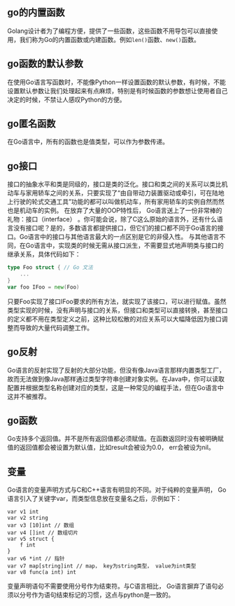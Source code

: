 ## go的内置函数
Golang设计者为了编程方便，提供了一些函数，这些函数不用导包可以直接使用，我们称为Go的内置函数或内建函数。例如`len()`函数、`new()`函数。

## go函数的默认参数
在使用Go语言写函数时，不能像Python一样设置函数的默认参数，有时候，不能设置默认参数让我们处理起来有点麻烦，特别是有时候函数的参数想让使用者自己决定的时候，不禁让人感叹Python的方便。

## go匿名函数
在Go语言中，所有的函数也是值类型，可以作为参数传递。

## go接口
接口的抽象水平和类是同级的，接口是类的泛化。接口和类之间的关系可以类比机动车与家用轿车之间的关系，只要实现了“由自带动力装置驱动或牵引，可在陆地上行驶的轮式交通工具”功能的都可以叫做机动车，所有家用轿车的实例自然而然也是机动车的实例。
在放弃了大量的OOP特性后， Go语言送上了一份非常棒的礼物：接口（interface） 。你可能会说，除了C这么原始的语言外，还有什么语言没有接口呢？是的，多数语言都提供接口，但它们的接口都不同于Go语言的接口。Go语言中的接口与其他语言最大的一点区别是它的非侵入性。
与其他语言不同，在Go语言中，实现类的时候无需从接口派生，不需要显式地声明类与接口的继承关系，具体代码如下：
```go
type Foo struct { // Go 文法
    ...
}
var foo IFoo = new(Foo)
```
只要Foo实现了接口IFoo要求的所有方法，就实现了该接口，可以进行赋值。虽然类型实现的时候，没有声明与接口的关系，但接口和类型可以直接转换，甚至接口的定义都不用在类型定义之前，这种比较松散的对应关系可以大幅降低因为接口调整而导致的大量代码调整工作。

## go反射
Go语言的反射实现了反射的大部分功能，但没有像Java语言那样内置类型工厂，故而无法做到像Java那样通过类型字符串创建对象实例。在Java中，你可以读取配置并根据类型名称创建对应的类型，这是一种常见的编程手法，但在Go语言中这并不被推荐。

## go函数
Go支持多个返回值。并不是所有返回值都必须赋值。在函数返回时没有被明确赋值的返回值都会被设置为默认值，比如result会被设为0.0， err会被设为nil。

## 变量
Go语言的变量声明方式与C和C++语言有明显的不同。对于纯粹的变量声明， Go语言引入了关键字var，而类型信息放在变量名之后，示例如下：
```golang
var v1 int
var v2 string
var v3 [10]int // 数组
var v4 []int // 数组切片
var v5 struct {
    f int
}
var v6 *int // 指针
var v7 map[string]int // map， key为string类型， value为int类型
var v8 func(a int) int
```
变量声明语句不需要使用分号作为结束符。与C语言相比， Go语言摒弃了语句必须以分号作为语句结束标记的习惯，这点与python是一致的。
